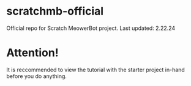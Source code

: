 # scratchmb-official
Official repo for Scratch MeowerBot project. Last updated: 2.22.24

# Attention!
It is reccommended to view the tutorial with the starter project in-hand before you do anything.
